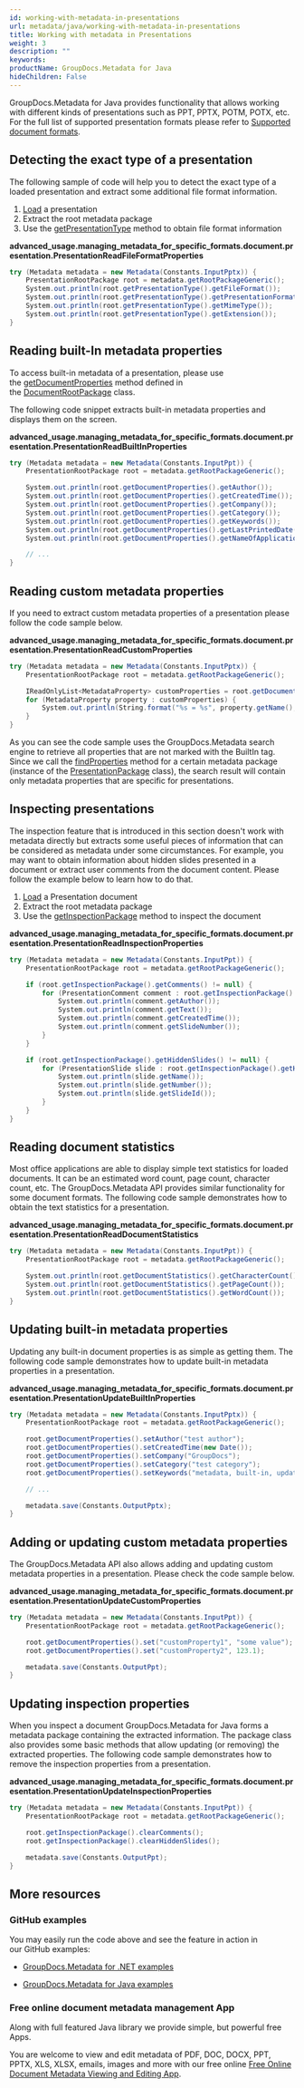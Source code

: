 ```yaml
---
id: working-with-metadata-in-presentations
url: metadata/java/working-with-metadata-in-presentations
title: Working with metadata in Presentations
weight: 3
description: ""
keywords: 
productName: GroupDocs.Metadata for Java
hideChildren: False
---
```

GroupDocs.Metadata for Java provides functionality that allows working with different kinds of presentations such as PPT, PPTX, POTM, POTX, etc. For the full list of supported presentation formats please refer to [Supported document formats](Supported%2BFile%2BFormats.html).

## Detecting the exact type of a presentation

The following sample of code will help you to detect the exact type of a loaded presentation and extract some additional file format information.

1.  [Load](Loading%2Bfiles.html) a presentation
2.  Extract the root metadata package
3.  Use the [getPresentationType](https://apireference.groupdocs.com/metadata/java/com.groupdocs.metadata.core/PresentationRootPackage#getPresentationType()) method to obtain file format information

**advanced\_usage.managing\_metadata\_for\_specific\_formats.document.presentation.PresentationReadFileFormatProperties**

```csharp
try (Metadata metadata = new Metadata(Constants.InputPptx)) {
	PresentationRootPackage root = metadata.getRootPackageGeneric();
	System.out.println(root.getPresentationType().getFileFormat());
	System.out.println(root.getPresentationType().getPresentationFormat());
	System.out.println(root.getPresentationType().getMimeType());
	System.out.println(root.getPresentationType().getExtension());
}
```

## Reading built-In metadata properties

To access built-in metadata of a presentation, please use the [getDocumentProperties](https://apireference.groupdocs.com/metadata/java/com.groupdocs.metadata.core/DocumentRootPackage#getDocumentProperties()) method defined in the [DocumentRootPackage](https://apireference.groupdocs.com/metadata/java/com.groupdocs.metadata.core/DocumentRootPackage) class.

The following code snippet extracts built-in metadata properties and displays them on the screen.

**advanced\_usage.managing\_metadata\_for\_specific\_formats.document.presentation.PresentationReadBuiltInProperties**

```csharp
try (Metadata metadata = new Metadata(Constants.InputPpt)) {
	PresentationRootPackage root = metadata.getRootPackageGeneric();

	System.out.println(root.getDocumentProperties().getAuthor());
	System.out.println(root.getDocumentProperties().getCreatedTime());
	System.out.println(root.getDocumentProperties().getCompany());
	System.out.println(root.getDocumentProperties().getCategory());
	System.out.println(root.getDocumentProperties().getKeywords());
	System.out.println(root.getDocumentProperties().getLastPrintedDate());
	System.out.println(root.getDocumentProperties().getNameOfApplication());

	// ...
}
```

## Reading custom metadata properties

If you need to extract custom metadata properties of a presentation please follow the code sample below.

**advanced\_usage.managing\_metadata\_for\_specific\_formats.document.presentation.PresentationReadCustomProperties**

```csharp
try (Metadata metadata = new Metadata(Constants.InputPptx)) {
	PresentationRootPackage root = metadata.getRootPackageGeneric();

	IReadOnlyList<MetadataProperty> customProperties = root.getDocumentProperties().findProperties(new ContainsTagSpecification(Tags.getDocument().getBuiltIn()).not());
	for (MetadataProperty property : customProperties) {
		System.out.println(String.format("%s = %s", property.getName(), property.getValue()));
	}
}
```

As you can see the code sample uses the GroupDocs.Metadata search engine to retrieve all properties that are not marked with the BuiltIn tag. Since we call the [findProperties](https://apireference.groupdocs.com/metadata/java/com.groupdocs.metadata.core/MetadataPackage#findProperties(com.groupdocs.metadata.search.Specification)) method for a certain metadata package (instance of the [PresentationPackage](https://apireference.groupdocs.com/metadata/java/com.groupdocs.metadata.core/PresentationPackage) class), the search result will contain only metadata properties that are specific for presentations. 

## Inspecting presentations

The inspection feature that is introduced in this section doesn't work with metadata directly but extracts some useful pieces of information that can be considered as metadata under some circumstances. For example, you may want to obtain information about hidden slides presented in a document or extract user comments from the document content. Please follow the example below to learn how to do that.

1.  [Load](Loading%2Bfiles.html) a Presentation document
2.  Extract the root metadata package
3.  Use the [getInspectionPackage](https://apireference.groupdocs.com/metadata/java/com.groupdocs.metadata.core/PresentationRootPackage#getInspectionPackage()) method to inspect the document

**advanced\_usage.managing\_metadata\_for\_specific\_formats.document.presentation.PresentationReadInspectionProperties**

```csharp
try (Metadata metadata = new Metadata(Constants.InputPpt)) {
	PresentationRootPackage root = metadata.getRootPackageGeneric();

	if (root.getInspectionPackage().getComments() != null) {
		for (PresentationComment comment : root.getInspectionPackage().getComments()) {
			System.out.println(comment.getAuthor());
			System.out.println(comment.getText());
			System.out.println(comment.getCreatedTime());
			System.out.println(comment.getSlideNumber());
		}
	}

	if (root.getInspectionPackage().getHiddenSlides() != null) {
		for (PresentationSlide slide : root.getInspectionPackage().getHiddenSlides()) {
			System.out.println(slide.getName());
			System.out.println(slide.getNumber());
			System.out.println(slide.getSlideId());
		}
	}
}
```

## Reading document statistics

Most office applications are able to display simple text statistics for loaded documents. It can be an estimated word count, page count, character count, etc. The GroupDocs.Metadata API provides similar functionality for some document formats. The following code sample demonstrates how to obtain the text statistics for a presentation.

**advanced\_usage.managing\_metadata\_for\_specific\_formats.document.presentation.PresentationReadDocumentStatistics**

```csharp
try (Metadata metadata = new Metadata(Constants.InputPpt)) {
	PresentationRootPackage root = metadata.getRootPackageGeneric();

	System.out.println(root.getDocumentStatistics().getCharacterCount());
	System.out.println(root.getDocumentStatistics().getPageCount());
	System.out.println(root.getDocumentStatistics().getWordCount());
}
```

## Updating built-in metadata properties

Updating any built-in document properties is as simple as getting them. The following code sample demonstrates how to update built-in metadata properties in a presentation.

**advanced\_usage.managing\_metadata\_for\_specific\_formats.document.presentation.PresentationUpdateBuiltInProperties**

```csharp
try (Metadata metadata = new Metadata(Constants.InputPptx)) {
	PresentationRootPackage root = metadata.getRootPackageGeneric();

	root.getDocumentProperties().setAuthor("test author");
	root.getDocumentProperties().setCreatedTime(new Date());
	root.getDocumentProperties().setCompany("GroupDocs");
	root.getDocumentProperties().setCategory("test category");
	root.getDocumentProperties().setKeywords("metadata, built-in, update");

	// ...

	metadata.save(Constants.OutputPptx);
}
```

## Adding or updating custom metadata properties

The GroupDocs.Metadata API also allows adding and updating custom metadata properties in a presentation. Please check the code sample below.

**advanced\_usage.managing\_metadata\_for\_specific\_formats.document.presentation.PresentationUpdateCustomProperties**

```csharp
try (Metadata metadata = new Metadata(Constants.InputPpt)) {
	PresentationRootPackage root = metadata.getRootPackageGeneric();

	root.getDocumentProperties().set("customProperty1", "some value");
	root.getDocumentProperties().set("customProperty2", 123.1);

	metadata.save(Constants.OutputPpt);
}
```

## Updating inspection properties

When you inspect a document GroupDocs.Metadata for Java forms a metadata package containing the extracted information. The package class also provides some basic methods that allow updating (or removing) the extracted properties. The following code sample demonstrates how to remove the inspection properties from a presentation.

**advanced\_usage.managing\_metadata\_for\_specific\_formats.document.presentation.PresentationUpdateInspectionProperties**

```csharp
try (Metadata metadata = new Metadata(Constants.InputPpt)) {
	PresentationRootPackage root = metadata.getRootPackageGeneric();

	root.getInspectionPackage().clearComments();
	root.getInspectionPackage().clearHiddenSlides();

	metadata.save(Constants.OutputPpt);
}
```

## More resources

### GitHub examples

You may easily run the code above and see the feature in action in our GitHub examples:

*   [GroupDocs.Metadata for .NET examples](https://github.com/groupdocs-metadata/GroupDocs.Metadata-for-.NET)
    
*   [GroupDocs.Metadata for Java examples](https://github.com/groupdocs-metadata/GroupDocs.Metadata-for-Java)
    

### Free online document metadata management App

Along with full featured Java library we provide simple, but powerful free Apps.

You are welcome to view and edit metadata of PDF, DOC, DOCX, PPT, PPTX, XLS, XLSX, emails, images and more with our free online [Free Online Document Metadata Viewing and Editing App](https://products.groupdocs.app/metadata).

